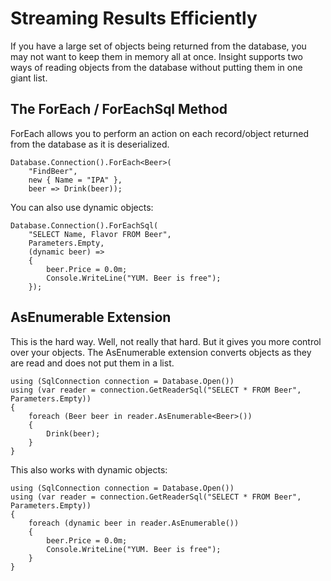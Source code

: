 # Streaming Results Efficiently #

If you have a large set of objects being returned from the database, you may not want to keep them in memory all at once. Insight supports two ways of reading objects from the database without putting them in one giant list.

## The ForEach / ForEachSql Method ##
ForEach allows you to perform an action on each record/object returned from the database as it is deserialized.

	Database.Connection().ForEach<Beer>(
		"FindBeer", 
		new { Name = "IPA" },
		beer => Drink(beer));

You can also use dynamic objects:

	Database.Connection().ForEachSql(
		"SELECT Name, Flavor FROM Beer", 
		Parameters.Empty,
		(dynamic beer) =>
		{
			beer.Price = 0.0m;
			Console.WriteLine("YUM. Beer is free");
		});

## AsEnumerable Extension ##
This is the hard way. Well, not really that hard. But it gives you more control over your objects. The AsEnumerable<T> extension converts objects as they are read and does not put them in a list.

	using (SqlConnection connection = Database.Open())
	using (var reader = connection.GetReaderSql("SELECT * FROM Beer", Parameters.Empty))
	{
		foreach (Beer beer in reader.AsEnumerable<Beer>())
		{
			Drink(beer);
		}
	}

This also works with dynamic objects:

	using (SqlConnection connection = Database.Open())
	using (var reader = connection.GetReaderSql("SELECT * FROM Beer", Parameters.Empty))
	{
		foreach (dynamic beer in reader.AsEnumerable())
		{
			beer.Price = 0.0m;
			Console.WriteLine("YUM. Beer is free");
		}
	}
